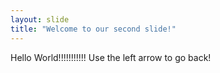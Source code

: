 ```yaml
---
layout: slide
title: "Welcome to our second slide!"
---
```

Hello World!!!!!!!!!!!
Use the left arrow to go back!
